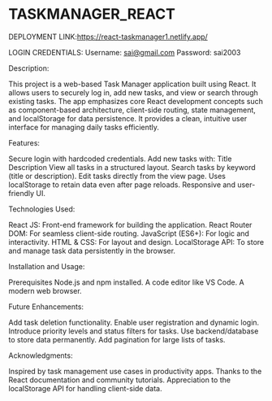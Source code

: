 # TASKMANAGER_REACT

DEPLOYMENT LINK:https://react-taskmanager1.netlify.app/

LOGIN CREDENTIALS:
Username: sai@gmail.com
Password: sai2003

Description:

This project is a web-based Task Manager application built using React. It allows users to securely log in, add new tasks, and view or search through existing tasks. The app emphasizes core React development concepts such as component-based architecture, client-side routing, state management, and localStorage for data persistence. It provides a clean, intuitive user interface for managing daily tasks efficiently.



Features:

Secure login with hardcoded credentials.
Add new tasks with:
Title
Description
View all tasks in a structured layout.
Search tasks by keyword (title or description).
Edit tasks directly from the view page.
Uses localStorage to retain data even after page reloads.
Responsive and user-friendly UI.


Technologies Used:

React JS: Front-end framework for building the application.
React Router DOM: For seamless client-side routing.
JavaScript (ES6+): For logic and interactivity.
HTML & CSS: For layout and design.
LocalStorage API: To store and manage task data persistently in the browser.


Installation and Usage:

Prerequisites
Node.js and npm installed.
A code editor like VS Code.
A modern web browser.


Future Enhancements:

Add task deletion functionality.
Enable user registration and dynamic login.
Introduce priority levels and status filters for tasks.
Use backend/database to store data permanently.
Add pagination for large lists of tasks.


Acknowledgments:

Inspired by task management use cases in productivity apps.
Thanks to the React documentation and community tutorials.
Appreciation to the localStorage API for handling client-side data.
